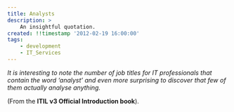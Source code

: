 ```yaml
---
title: Analysts
description: >
    An insightful quotation.
created: !!timestamp '2012-02-19 16:00:00'
tags:
    - development
    - IT_Services
---
```


_It is interesting to note the number of job titles for IT
professionals that contain the word ‘analyst’ and even
more surprising to discover that few of them actually
analyse anything._

(From the __ITIL v3 Official Introduction book__).

